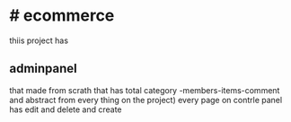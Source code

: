 <h1># ecommerce</h1>
thiis project has
<h2>adminpanel</h2> 
<p>
that made from scrath that has  total category -members-items-comment
and abstract from every thing on the project) every page on contrle panel has edit and delete and create 
</p.
